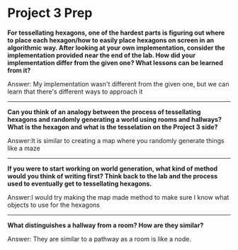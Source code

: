 # Project 3 Prep

**For tessellating hexagons, one of the hardest parts is figuring out where to place each hexagon/how to easily place hexagons on screen in an algorithmic way.
After looking at your own implementation, consider the implementation provided near the end of the lab.
How did your implementation differ from the given one? What lessons can be learned from it?**

Answer: My implementation wasn't different from the given one, but we can learn that there's different ways to approach it 

-----

**Can you think of an analogy between the process of tessellating hexagons and randomly generating a world using rooms and hallways?
What is the hexagon and what is the tesselation on the Project 3 side?**

Answer:It is similar to creating a map where you randomly generate things like a maze 

-----
**If you were to start working on world generation, what kind of method would you think of writing first? 
Think back to the lab and the process used to eventually get to tessellating hexagons.**

Answer:I would try making the map made method to make sure I know what objects to use for the hexagons

-----
**What distinguishes a hallway from a room? How are they similar?**

Answer: They are similar to a pathway as a room is like a node. 
